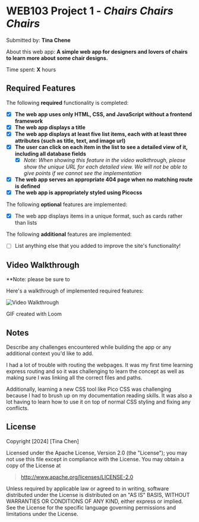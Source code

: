 # WEB103 Project 1 - _Chairs Chairs Chairs_

Submitted by: **Tina Chene**

About this web app: **A simple web app for designers and lovers of chairs to learn more about some chair designs.**

Time spent: **X** hours

## Required Features

The following **required** functionality is completed:

<!-- Make sure to check off completed functionality below -->

- [x] **The web app uses only HTML, CSS, and JavaScript without a frontend framework**
- [x] **The web app displays a title**
- [x] **The web app displays at least five list items, each with at least three attributes (such as title, text, and image url)**
- [x] **The user can click on each item in the list to see a detailed view of it, including all database fields**
  - [x] _Note: When showing this feature in the video walkthrough, please show the unique URL for each detailed view. We will not be able to give points if we cannot see the implementation_
- [x] **The web app serves an appropriate 404 page when no matching route is defined**
- [x] **The web app is appropriately styled using Picocss**

The following **optional** features are implemented:

- [x] The web app displays items in a unique format, such as cards rather than lists

The following **additional** features are implemented:

- [ ] List anything else that you added to improve the site's functionality!

## Video Walkthrough

\*\*Note: please be sure to

Here's a walkthrough of implemented required features:

<img src='https://www.loom.com/share/c51eedb09d2e4f45abeddd4f3d4f4d49?sid=a3ff7895-542c-4fba-9d3b-95ee1159e652' title='Video Walkthrough' width='' alt='Video Walkthrough' />

<!-- Replace this with whatever GIF tool you used! -->

GIF created with Loom

<!-- Recommended tools:
[Kap](https://getkap.co/) for macOS
[ScreenToGif](https://www.screentogif.com/) for Windows
[peek](https://github.com/phw/peek) for Linux. -->

## Notes

Describe any challenges encountered while building the app or any additional context you'd like to add.

I had a lot of trouble with routing the webpages. It was my first time learning express routing and so it was challenging
to learn the concept as well as making sure I was linking all the correct files and paths.

Additionally, learning a new CSS tool like Pico CSS was challenging because I had to brush up on my documentation reading
skills. It was also a lot having to learn how to use it on top of normal CSS styling and fixing any conflicts.

## License

Copyright [2024] [Tina Chen]

Licensed under the Apache License, Version 2.0 (the "License"); you may not use this file except in compliance with the License. You may obtain a copy of the License at

> http://www.apache.org/licenses/LICENSE-2.0

Unless required by applicable law or agreed to in writing, software distributed under the License is distributed on an "AS IS" BASIS, WITHOUT WARRANTIES OR CONDITIONS OF ANY KIND, either express or implied. See the License for the specific language governing permissions and limitations under the License.
